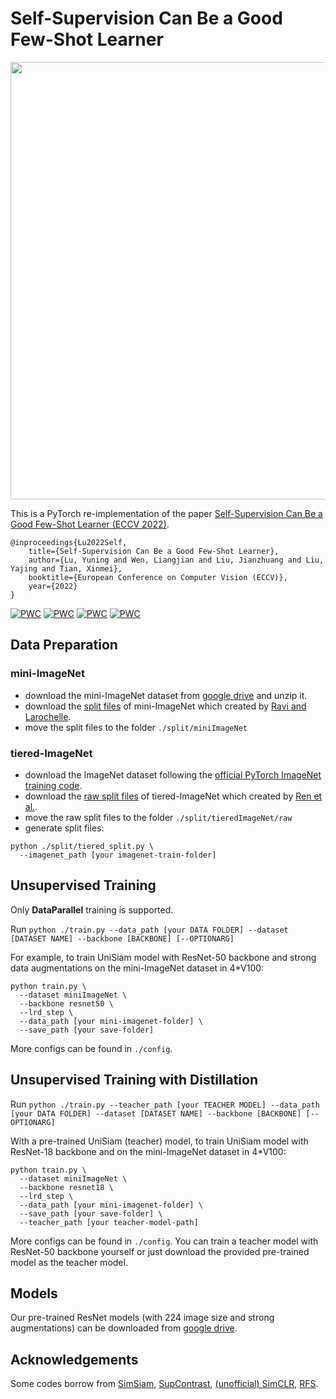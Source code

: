 # Self-Supervision Can Be a Good Few-Shot Learner

<p align="center">
  <img src="https://user-images.githubusercontent.com/60600462/179650280-165db647-31d9-42b1-a69f-f726f2f0c12d.png" width="700">
</p>

This is a PyTorch re-implementation of the paper [Self-Supervision Can Be a Good Few-Shot Learner (ECCV 2022)](https://arxiv.org/abs/2207.09176).


```
@inproceedings{Lu2022Self,
	title={Self-Supervision Can Be a Good Few-Shot Learner},
	author={Lu, Yuning and Wen, Liangjian and Liu, Jianzhuang and Liu, Yajing and Tian, Xinmei},
	booktitle={European Conference on Computer Vision (ECCV)},
	year={2022}
}
```
[![PWC](https://img.shields.io/endpoint.svg?url=https://paperswithcode.com/badge/self-supervision-can-be-a-good-few-shot/unsupervised-few-shot-image-classification-on)](https://paperswithcode.com/sota/unsupervised-few-shot-image-classification-on?p=self-supervision-can-be-a-good-few-shot)
[![PWC](https://img.shields.io/endpoint.svg?url=https://paperswithcode.com/badge/self-supervision-can-be-a-good-few-shot/unsupervised-few-shot-image-classification-on-1)](https://paperswithcode.com/sota/unsupervised-few-shot-image-classification-on-1?p=self-supervision-can-be-a-good-few-shot)
[![PWC](https://img.shields.io/endpoint.svg?url=https://paperswithcode.com/badge/self-supervision-can-be-a-good-few-shot/unsupervised-few-shot-image-classification-on-2)](https://paperswithcode.com/sota/unsupervised-few-shot-image-classification-on-2?p=self-supervision-can-be-a-good-few-shot)
[![PWC](https://img.shields.io/endpoint.svg?url=https://paperswithcode.com/badge/self-supervision-can-be-a-good-few-shot/unsupervised-few-shot-image-classification-on-3)](https://paperswithcode.com/sota/unsupervised-few-shot-image-classification-on-3?p=self-supervision-can-be-a-good-few-shot)


## Data Preparation
### mini-ImageNet
* download the mini-ImageNet dataset from [google drive](https://drive.google.com/file/d/1BfEBMlrf5UT4aNOoJPaa83CgbGWZAAAk/view?usp=sharing) and unzip it.
* download the [split files](https://github.com/twitter/meta-learning-lstm/tree/master/data/miniImagenet) of mini-ImageNet which created by [Ravi and Larochelle](https://openreview.net/pdf?id=rJY0-Kcll).
* move the split files to the folder `./split/miniImageNet`

### tiered-ImageNet
* download the ImageNet dataset following the [official PyTorch ImageNet training code](https://github.com/pytorch/examples/tree/master/imagenet).
* download the [raw split files](https://github.com/yaoyao-liu/tiered-imagenet-tools/tree/master/tiered_imagenet_split) of tiered-ImageNet which created by [Ren et al.](https://arxiv.org/pdf/1803.00676.pdf).
* move the raw split files to the folder `./split/tieredImageNet/raw`
* generate split files:
```
python ./split/tiered_split.py \
  --imagenet_path [your imagenet-train-folder]
```


## Unsupervised Training

Only **DataParallel** training is supported.

Run 
```python ./train.py --data_path [your DATA FOLDER] --dataset [DATASET NAME] --backbone [BACKBONE] [--OPTIONARG]```

For example, to train UniSiam model with ResNet-50 backbone and strong data augmentations on the mini-ImageNet dataset in 4*V100:
```
python train.py \
  --dataset miniImageNet \
  --backbone resnet50 \
  --lrd_step \
  --data_path [your mini-imagenet-folder] \
  --save_path [your save-folder]
```

More configs can be found in `./config`.


## Unsupervised Training with Distillation

Run 
```python ./train.py --teacher_path [your TEACHER MODEL] --data_path [your DATA FOLDER] --dataset [DATASET NAME] --backbone [BACKBONE] [--OPTIONARG]```

With a pre-trained UniSiam (teacher) model, to train UniSiam model with ResNet-18 backbone and on the mini-ImageNet dataset in 4*V100:
```
python train.py \
  --dataset miniImageNet \
  --backbone resnet18 \
  --lrd_step \
  --data_path [your mini-imagenet-folder] \
  --save_path [your save-folder] \
  --teacher_path [your teacher-model-path]
```

More configs can be found in `./config`. You can train a teacher model with ResNet-50 backbone yourself or just download the provided pre-trained model as the teacher model.


## Models
Our pre-trained ResNet models (with 224 image size and strong augmentations) can be downloaded from [google drive](https://drive.google.com/drive/folders/1N_5ZiI73TfFFFOudWDPuNXeYc2dHzKYU?usp=sharing).



## Acknowledgements

Some codes borrow from [SimSiam](https://github.com/facebookresearch/simsiam), [SupContrast](https://github.com/HobbitLong/SupContrast), [(unofficial) SimCLR](https://github.com/AndrewAtanov/simclr-pytorch), [RFS](https://github.com/WangYueFt/rfs).
